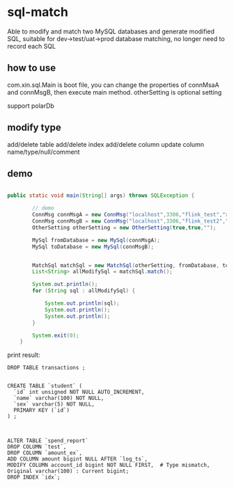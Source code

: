 # sql-match
Able to modify and match two MySQL databases and generate modified SQL, suitable for dev->test/uat->prod database matching, no longer need to record each SQL


## how to use
com.xin.sql.Main is boot file, you can change the properties of connMsaA and connMsgB, then execute main method.
otherSetting is optional setting

support polarDb

## modify type
add/delete table
add/delete index
add/delete column
update column name/type/null/comment


## demo
``` java

public static void main(String[] args) throws SQLException {

        // demo
        ConnMsg connMsgA = new ConnMsg("localhost",3306,"flink_test","xin","");
        ConnMsg connMsgB = new ConnMsg("localhost",3306,"flink_test2","xin","");
        OtherSetting otherSetting = new OtherSetting(true,true,"");

        MySql fromDatabase = new MySql(connMsgA);
        MySql toDatabase = new MySql(connMsgB);


        MatchSql matchSql = new MatchSql(otherSetting, fromDatabase, toDatabase);
        List<String> allModifySql = matchSql.match();

        System.out.println();
        for (String sql : allModifySql) {

            System.out.println(sql);
            System.out.println();
            System.out.println();
        }

        System.exit(0);
    }

```
print result:

``` 
DROP TABLE transactions ;


CREATE TABLE `student` (
  `id` int unsigned NOT NULL AUTO_INCREMENT,
  `name` varchar(100) NOT NULL,
  `sex` varchar(5) NOT NULL,
  PRIMARY KEY (`id`)
) ;



ALTER TABLE `spend_report`
DROP COLUMN `test`, 
DROP COLUMN `amount_ex`, 
ADD COLUMN amount bigint NULL AFTER `log_ts`, 
MODIFY COLUMN account_id bigint NOT NULL FIRST,  # Type mismatch, Original varchar(100) : Current bigint; 
DROP INDEX `idx`;

``` 
